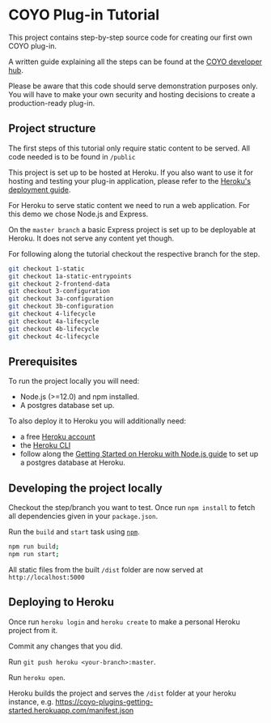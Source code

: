 # COYO Plug-in Tutorial

This project contains step-by-step source code for creating our first own COYO plug-in.

A written guide explaining all the steps can be found at the [COYO developer hub](https://dev.coyoapp.com/docs/tutorial-creating-your-first-plug-in-step-by-step).

Please be aware that this code should serve demonstration purposes only.
You will have to make your own security and hosting decisions to create a production-ready plug-in.

## Project structure

The first steps of this tutorial only require static content to be served. All code needed is to be found in 
`/public`

This project is set up to be hosted at Heroku. If you also want to use it for hosting and testing your plug-in application,
please refer to the [Heroku's deployment guide](https://devcenter.heroku.com/articles/deploying-nodejs).

For Heroku to serve static content we need to run a web application. For this demo we chose Node.js and Express.

On the `master branch` a basic Express project is set up to be deployable at Heroku. It does not serve any content yet though.

For following along the tutorial checkout the respective branch for the step.

```sh
git checkout 1-static
git checkout 1a-static-entrypoints
git checkout 2-frontend-data
git checkout 3-configuration
git checkout 3a-configuration
git checkout 3b-configuration
git checkout 4-lifecycle
git checkout 4a-lifecycle
git checkout 4b-lifecycle
git checkout 4c-lifecycle
```

## Prerequisites

To run the project locally you will need:
* Node.js (>=12.0) and npm installed.
* A postgres database set up.

To also deploy it to Heroku you will additionally need:
* a free [Heroku account](https://signup.heroku.com/signup/dc)
* the [Heroku CLI](https://cli.heroku.com/)
* follow along the [Getting Started on Heroku with Node.js guide](https://devcenter.heroku.com/articles/getting-started-with-nodejs#provision-a-database) to set up a postgres database at Heroku. 

## Developing the project locally

Checkout the step/branch you want to test.
Once run `npm install` to fetch all dependencies given in your `package.json`.

Run the `build` and `start` task using [`npm`](https://docs.npmjs.com/getting-started/what-is-npm).

```sh
npm run build;
npm run start;
```
All static files from the built `/dist` folder are now served at `http://localhost:5000`

## Deploying to Heroku

Once run `heroku login` and `heroku create` to make a personal Heroku project from it.

Commit any changes that you did.

Run `git push heroku <your-branch>:master`.

Run `heroku open`.

Heroku builds the project and serves the `/dist` folder at your heroku instance,
e.g. https://coyo-plugins-getting-started.herokuapp.com/manifest.json 
